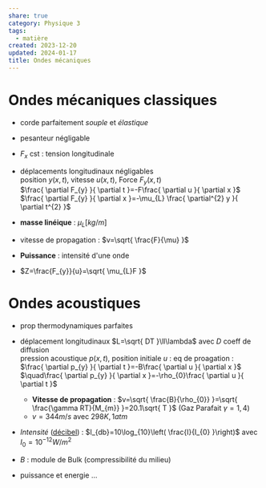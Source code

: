 ```yaml
---  
share: true  
category: Physique 3  
tags:  
  - matière  
created: 2023-12-20  
updated: 2024-01-17  
title: Ondes mécaniques  
---  
```

  
# Ondes mécaniques classiques  
  
- corde parfaitement *souple* et *élastique*  
  
- pesanteur négligable  
  
- $F_{x}$ cst : tension longitudinale  
  
- déplacements longitudinaux négligables  
position $y(x,t)$, vitesse $u(x,t)$, Force $F_{y}(x,t)$  
$\frac{ \partial F_{y} }{ \partial t }=-F\frac{ \partial u }{ \partial x }$      
$\frac{ \partial F_{y} }{ \partial x }=-\mu_{L} \frac{ \partial^{2} y }{ \partial t^{2} }$  
  
  
- **masse linéique** : $\mu_{L}[kg/m]$  
  
- vitesse de propagation : $v=\sqrt{ \frac{F}{\mu} }$  
  
- **Puissance** : intensité d'une onde  
  
- $Z=\frac{F_{y}}{u}=\sqrt{ \mu_{L}F }$  
# Ondes acoustiques  
  
- prop thermodynamiques parfaites  
  
- déplacement longitudinaux $L=\sqrt{ DT }\ll\lambda$ avec $D$ coeff de diffusion  
pression acoustique $p(x,t)$, position initiale $u$ : eq de proagation :  
$\frac{ \partial p_{y} }{ \partial t }=-B\frac{ \partial u }{ \partial x }$ $\quad\frac{ \partial p_{y} }{ \partial x }=-\rho_{0}\frac{ \partial u }{ \partial t }$  
	- **Vitesse de propagation** : $v=\sqrt{ \frac{B}{\rho_{0}} }=\sqrt{ \frac{\gamma RT}{M_{m}} }=20.1\sqrt{ T }$ (Gaz Parafait $\gamma=1,4$)  
	- $v=344m/s$ avec $298K, 1atm$  
  
- *Intensité* ([décibel](d%C3%A9cibel.md)) : $I_{db}=10\log_{10}\left( \frac{I}{I_{0} }\right)$ avec $I_{0}=10^{-12} W/m^{2}$  
  
- $B$ : module de Bulk (compressibilité du milieu)  
  
- puissance et energie …  
